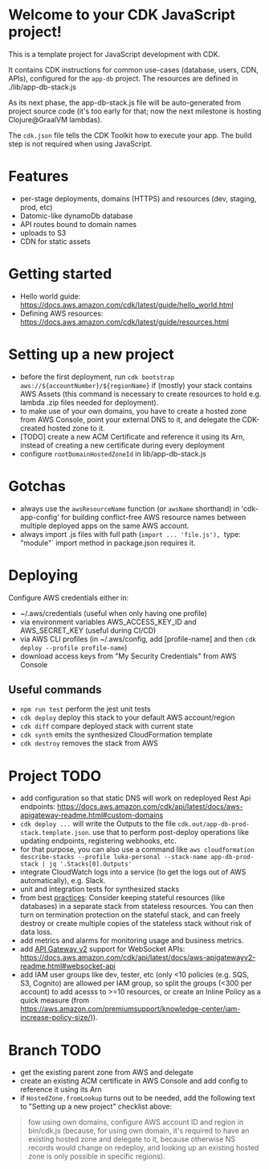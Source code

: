 # Welcome to your CDK JavaScript project!

This is a template project for JavaScript development with CDK.

It contains CDK instructions for common use-cases (database, users, CDN, APIs), configured for the `app-db` project. The resources are defined in ./lib/app-db-stack.js

As its next phase, the app-db-stack.js file will be auto-generated from project source code (it's too early for that; now the next milestone is hosting Clojure@GraalVM lambdas).

The `cdk.json` file tells the CDK Toolkit how to execute your app. The build step is not required when using JavaScript.

# Features

 * per-stage deployments, domains (HTTPS) and resources (dev, staging, prod, etc)
 * Datomic-like dynamoDb database
 * API routes bound to domain names
 * uploads to S3
 * CDN for static assets

# Getting started

 * Hello world guide: https://docs.aws.amazon.com/cdk/latest/guide/hello_world.html
 * Defining AWS resources: https://docs.aws.amazon.com/cdk/latest/guide/resources.html
 
# Setting up a new project

 * before the first deployment, run `cdk bootstrap aws://${accountNumber}/${regionName}` if (mostly) your stack contains AWS Assets (this command is necessary to create resources to hold e.g. lambda .zip files needed for deployment).
 * to make use of your own domains, you have to create a hosted zone from AWS Console, point your external DNS to it, and delegate the CDK-created hosted zone to it.
 * [TODO] create a new ACM Certificate and reference it using its Arn, instead of creating a new certificate during every deployment
 * configure `rootDomainHostedZoneId` in lib/app-db-stack.js

# Gotchas

 * always use the `awsResourceName` function (or `awsName` shorthand) in 'cdk-app-config' for building conflict-free AWS resource names between multiple deployed apps on the same AWS account.
 * always import .js files with full path (`import ... 'file.js'), `type: "module"` import method in package.json requires it.

# Deploying

Configure AWS credentials either in:
 * ~/.aws/credentials (useful when only having one profile)
 * via environment variables AWS_ACCESS_KEY_ID and AWS_SECRET_KEY (useful during CI/CD)
 * via AWS CLI profiles (in ~/.aws/config, add [profile-name] and then `cdk deploy --profile profile-name`)
 * download access keys from "My Security Credentials" from AWS Console

## Useful commands

 * `npm run test`         perform the jest unit tests
 * `cdk deploy`           deploy this stack to your default AWS account/region
 * `cdk diff`             compare deployed stack with current state
 * `cdk synth`            emits the synthesized CloudFormation template
 * `cdk destroy`          removes the stack from AWS

# Project TODO

 * add configuration so that static DNS will work on redeployed Rest Api endpoints: https://docs.aws.amazon.com/cdk/api/latest/docs/aws-apigateway-readme.html#custom-domains
 * `cdk deploy ...` will write the Outputs to the file `cdk.out/app-db-prod-stack.template.json`. use that to perform post-deploy operations like updating endpoints, registering webhooks, etc.
 * for that purpose, you can also use a command like `aws cloudformation describe-stacks --profile luka-personal --stack-name app-db-prod-stack | jq '.Stacks[0].Outputs'`
 * integrate CloudWatch logs into a service (to get the logs out of AWS automatically), e.g. Slack.
 * unit and integration tests for synthesized stacks
 * from best [practices](https://docs.aws.amazon.com/cdk/latest/guide/best-practices.html): Consider keeping stateful resources (like databases) in a separate stack from stateless resources. You can then turn on termination protection on the stateful stack, and can freely destroy or create multiple copies of the stateless stack without risk of data loss.
 * add metrics and alarms for monitoring usage and business metrics.
 * add [API Gateway v2](https://docs.aws.amazon.com/AWSCloudFormation/latest/UserGuide/AWS_ApiGatewayV2.html) support for WebSocket APIs: https://docs.aws.amazon.com/cdk/api/latest/docs/aws-apigatewayv2-readme.html#websocket-api
 * add IAM user groups like dev, tester, etc (only <10 policies (e.g. SQS, S3, Cognito) are allowed per IAM group, so split the groups (<300 per account) to add acesss to >=10 resources, or create an Inline Policy as a quick measure (from https://aws.amazon.com/premiumsupport/knowledge-center/iam-increase-policy-size/)).

# Branch TODO

 * get the existing parent zone from AWS and delegate 
 * create an existing ACM certificate in AWS Console and add config to reference it using its Arn
 * if `HostedZone.fromLookup` turns out to be needed, add the following text to "Setting up a new project" checklist above:
> fow using own domains, configure AWS account ID and region in bin/cdk.js (because, for using own domain, it's required to have an existing hosted zone and delegate to it, because otherwise NS records would change on redeploy, and looking up an existing hosted zone is only possible in specific regions).
